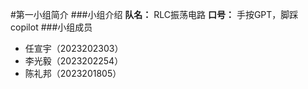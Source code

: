 #第一小组简介
###小组介绍
**队名：** RLC振荡电路
**口号：** 手按GPT，脚踩copilot
###小组成员
* 任宣宇（2023202303）
* 李光毅（2023202254）
* 陈礼邦（2023201805）

